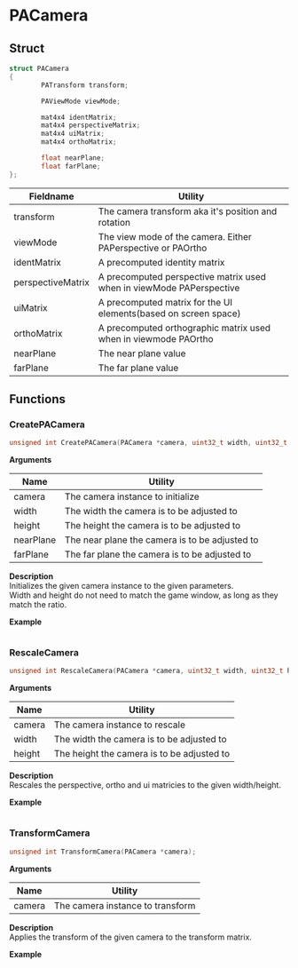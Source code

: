 # PACamera

## Struct

```C
struct PACamera
{
        PATransform transform;

        PAViewMode viewMode;

        mat4x4 identMatrix;
        mat4x4 perspectiveMatrix;
        mat4x4 uiMatrix;
        mat4x4 orthoMatrix;

        float nearPlane;
        float farPlane;
};
```

|Fieldname|Utility|
|---|---|
|transform|The camera transform aka it's position and rotation|
|viewMode|The view mode of the camera. Either PAPerspective or PAOrtho|
|identMatrix|A precomputed identity matrix|
|perspectiveMatrix|A precomputed perspective matrix used when in viewMode PAPerspective|
|uiMatrix|A precomputed matrix for the UI elements(based on screen space)|
|orthoMatrix|A precomputed orthographic matrix used when in viewmode PAOrtho|
|nearPlane|The near plane value|
|farPlane|The far plane value|

## Functions

### CreatePACamera
```C
unsigned int CreatePACamera(PACamera *camera, uint32_t width, uint32_t height, float nearPlane, float farPlane);
```

__Arguments__

|Name|Utility|
|---|---|
|camera|The camera instance to initialize|
|width|The width the camera is to be adjusted to|
|height|The height the camera is to be adjusted to|
|nearPlane|The near plane the camera is to be adjusted to|
|farPlane|The far plane the camera is to be adjusted to|

__Description__<br>
Initializes the given camera instance to the given parameters.<br>
Width and height do not need to match the game window, as long as they match the ratio.

__Example__
```C
```

### RescaleCamera
```C
unsigned int RescaleCamera(PACamera *camera, uint32_t width, uint32_t height);
```

__Arguments__

|Name|Utility|
|---|---|
|camera|The camera instance to rescale|
|width|The width the camera is to be adjusted to|
|height|The height the camera is to be adjusted to|

__Description__<br>
Rescales the perspective, ortho and ui matricies to the given width/height.

__Example__
```C
```

### TransformCamera
```C
unsigned int TransformCamera(PACamera *camera);
```

__Arguments__

|Name|Utility|
|---|---|
|camera|The camera instance to transform|

__Description__<br>
Applies the transform of the given camera to the transform matrix.

__Example__
```C
```
